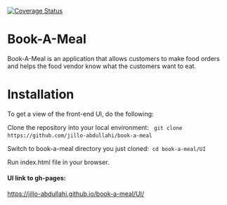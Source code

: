 
[![Coverage Status](https://coveralls.io/repos/github/jillo-abdullahi/book-a-meal/badge.svg?branch=ft-auth-endpoints)](https://coveralls.io/github/jillo-abdullahi/book-a-meal?branch=ft-auth-endpoints)

# Book-A-Meal
Book-A-Meal is an application that allows customers to make food orders and helps the food vendor know what the customers want to eat.

# Installation
To get a view of the front-end UI, do the following:&nbsp;

Clone the repository into your local environment: &nbsp;
`git clone https://github.com/jillo-abdullahi/book-a-meal`&nbsp;

Switch to book-a-meal directory you just cloned:&nbsp;
`cd book-a-meal/UI`&nbsp;

Run index.html file in your browser.&nbsp;

#### UI link to gh-pages:

https://jillo-abdullahi.github.io/book-a-meal/UI/


